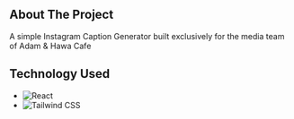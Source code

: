 ## About The Project
A simple Instagram Caption Generator built exclusively for the media team of Adam & Hawa Cafe

## Technology Used

- ![React](https://img.shields.io/badge/react-black?style=for-the-badge&logo=react)
- ![Tailwind CSS](https://img.shields.io/badge/tailwind-black?style=for-the-badge&logo=tailwind%20css)
